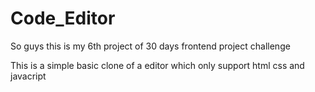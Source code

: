 # Code_Editor

So guys this is my 6th project of 30 days frontend project challenge

This is a simple basic clone of a editor which only support html css and javacript


